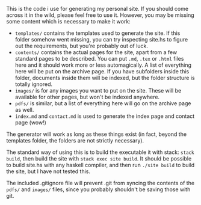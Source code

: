 This is the code i use for generating my personal site.
If you should come across it in the wild, please feel free to use it.
However, you may be missing some content which is necessary to make it work:

- `templates/` contains the templates used to generate the site. If this folder somehow went missing, you can try inspecting site.hs to figure out the requirements, but you're probably out of luck.
- `contents/` contains the actual pages for the site, apart from a few standard pages to be described. You can put `.md`, `.tex` or `.html` files here and it should work more or less automagically. A list of everything here will be put on the archive page. If you have subfolders inside this folder, documents inside them will be indexed, but the folder structure is totally ignored.
- `images/` is for any images you want to put on the site. These will be available for other pages, but won't be indexed anywhere.
- `pdfs/` is similar, but a list of everything here will go on the archive page as well.
- `index.md` and `contact.md` is used to generate the index page and contact page (wow!)

The generator will work as long as these things exist (in fact, beyond the templates folder, the folders are not strictly necessary).

The standard way of using this is to build the executable it with stack: `stack build`, then build the site with `stack exec site build`.
It should be possible to build site.hs with any haskell compiler, and then run `./site build` to build the site, but I have not tested this.

The included .gitignore file will prevent .git from syncing the contents of the `pdfs/` and `images/` files, since you probably shouldn't be saving those with git.
